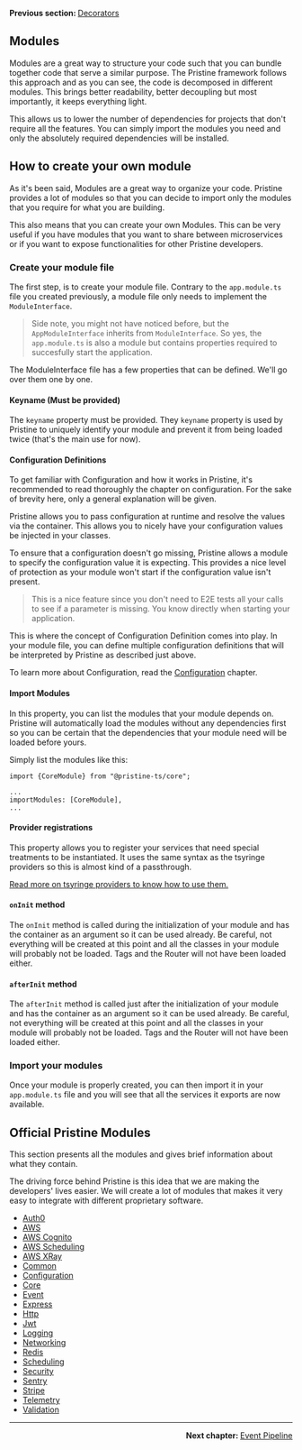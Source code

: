 <p>
   <strong>Previous section: </strong> <a href="docs/getting-started/01-overview/04.dependency-injection.md">Decorators</a>
</p>


Modules
-------

Modules are a great way to structure your code such that you can bundle together code that serve a similar purpose. The Pristine framework follows this approach and as you can see, the code is decomposed in different modules. This brings better readability, better decoupling but most importantly, it keeps everything light. 

This allows us to lower the number of dependencies for projects that don't require all the features. You can simply import the modules you need and only the absolutely required dependencies will be installed.

## How to create your own module
As it's been said, Modules are a great way to organize your code. Pristine provides a lot of modules so that you can decide to import only the modules that you require for what you are building.

This also means that you can create your own Modules. This can be very useful if you have modules that you want to share between microservices or if you want to expose functionalities for other Pristine developers. 

### Create your module file

The first step, is to create your module file. Contrary to the `app.module.ts` file you created previously, a module file only needs to implement the `ModuleInterface`.

> Side note, you might not have noticed before, but the `AppModuleInterface` inherits from `ModuleInterface`. So yes, the `app.module.ts` is also a module but contains properties required to succesfully start the application. 

The ModuleInterface file has a few properties that can be defined. We'll go over them one by one.

#### Keyname (Must be provided)
The `keyname` property must be provided. They `keyname` property is used by Pristine to uniquely identify your module and prevent it from being loaded twice (that's the main use for now).

#### Configuration Definitions
To get familiar with Configuration and how it works in Pristine, it's recommended to read thoroughly the chapter on configuration. For the sake of brevity here, only a general explanation will be given.

Pristine allows you to pass configuration at runtime and resolve the values via the container. This allows you to nicely have your configuration values be injected in your classes. 

To ensure that a configuration doesn't go missing, Pristine allows a module to specify the configuration value it is expecting. This provides a nice level of protection as your module won't start if the configuration value isn't present.

> This is a nice feature since you don't need to E2E tests all your calls to see if a parameter is missing. You know directly when starting your application.

This is where the concept of Configuration Definition comes into play. In your module file, you can define multiple configuration definitions that will be interpreted by Pristine as described just above.

To learn more about Configuration, read the [Configuration](../../../packages/configuration/readme.md)  chapter.

#### Import Modules
In this property, you can list the modules that your module depends on. Pristine will automatically load the modules without any dependencies first so you can be certain that the dependencies that your module need will be loaded before yours.

Simply list the modules like this:

```
import {CoreModule} from "@pristine-ts/core";

...
importModules: [CoreModule],
...

```

#### Provider registrations
This property allows you to register your services that need special treatments to be instantiated. It uses the same syntax as the tsyringe providers so this is almost kind of a passthrough.

[Read more on tsyringe providers to know how to use them.](https://github.com/microsoft/tsyringe#providers)

#### `onInit` method
The `onInit` method is called during the initialization of your module and has the container as an argument so it can be used already. Be careful,
not everything will be created at this point and all the classes in your module will probably not be loaded. Tags and the Router will not have been loaded either.

#### `afterInit` method
The `afterInit` method is called just after the initialization of your module and has the container as an argument so it can be used already. Be careful,
not everything will be created at this point and all the classes in your module will probably not be loaded. Tags and the Router will not have been loaded either.

### Import your modules
Once your module is properly created, you can then import it in your `app.module.ts` file and you will see that all the services it exports are now available.

## Official Pristine Modules
This section presents all the modules and gives brief information about what they contain.

The driving force behind Pristine is this idea that we are making the developers' lives easier. We will create a lot of modules that makes it very easy to integrate with different proprietary software.

 * [Auth0](../../../packages/auth0/readme.md) 
 * [AWS](../../../packages/aws/readme.md) 
 * [AWS Cognito](../../../packages/aws-cognito/readme.md) 
 * [AWS Scheduling](../../../packages/aws-scheduling/readme.md) 
 * [AWS XRay](../../../packages/aws-xray/readme.md) 
 * [Common](../../../packages//readme.md) 
 * [Configuration](../../../packages/configuration/readme.md) 
 * [Core](../../../packages/core/readme.md) 
 * [Event](../../../packages/event/readme.md) 
 * [Express](../../../packages/express/readme.md) 
 * [Http](../../../packages/http/readme.md) 
 * [Jwt](../../../packages/jwt/readme.md) 
 * [Logging](../../../packages/logging/readme.md) 
 * [Networking](../../../packages/networking/readme.md) 
 * [Redis](../../../packages/redis/readme.md) 
 * [Scheduling](../../../packages/scheduling/readme.md) 
 * [Security](../../../packages/security/readme.md) 
 * [Sentry](../../../packages/sentry/readme.md) 
 * [Stripe](../../../packages/stripe/readme.md) 
 * [Telemetry](../../../packages/telemetry/readme.md) 
 * [Validation](../../../packages/validation/readme.md) 

---

<p align="right">
    <strong>Next chapter: </strong> <a href="docs/getting-started/01-overview/06.event-pipeline.md">Event Pipeline</a>
</p>

